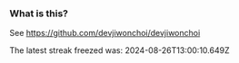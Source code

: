 
### What is this?

See https://github.com/devjiwonchoi/devjiwonchoi

The latest streak freezed was: 2024-08-26T13:00:10.649Z
